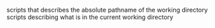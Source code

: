 scripts that describes the absolute pathname of the working directory
scripts describing what is in the current working directory